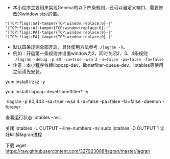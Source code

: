 - 本小程序主要用来实现Geneva的以下四条规则，还可以自定义端口、需要修改的window size的值。
```
"[TCP:flags:SA]-tamper{TCP:window:replace:0}-|"
"[TCP:flags:A]-tamper{TCP:window:replace:0}-|"
"[TCP:flags:PA]-tamper{TCP:window:replace:0}-|"
"[TCP:flags:FA]-tamper{TCP:window:replace:0}-|"
```
- 默认四条规则全部开启，具体使用方法参考`./lagran -h`。
- 例如：开启第一条规则并设置window为2，同时关闭2、3、4条规则
```./lagran -debug -p 80 -sa=true -wsa 2 -a=false -pa=false -fa=false```
- 注意：本小程序依赖libpcap-dev、libnetfilter-queue-dev、iptables等使用之前请先安装。

yum install lrzsz -y

yum install libpcap-devel libnetfilter* -y

./lagran -p 80,443 -sa=true -wsa 4 -a=false -pa=false -fa=false -daemon -forever

查看运行状态
iptables -nvL

关闭
iptables -L OUTPUT --line-numbers -nv
sudo iptables -D OUTPUT 1
让好kill掉lagran进程

下载
wget https://raw.githubusercontent.com/327923088/lagran/master/lagran
